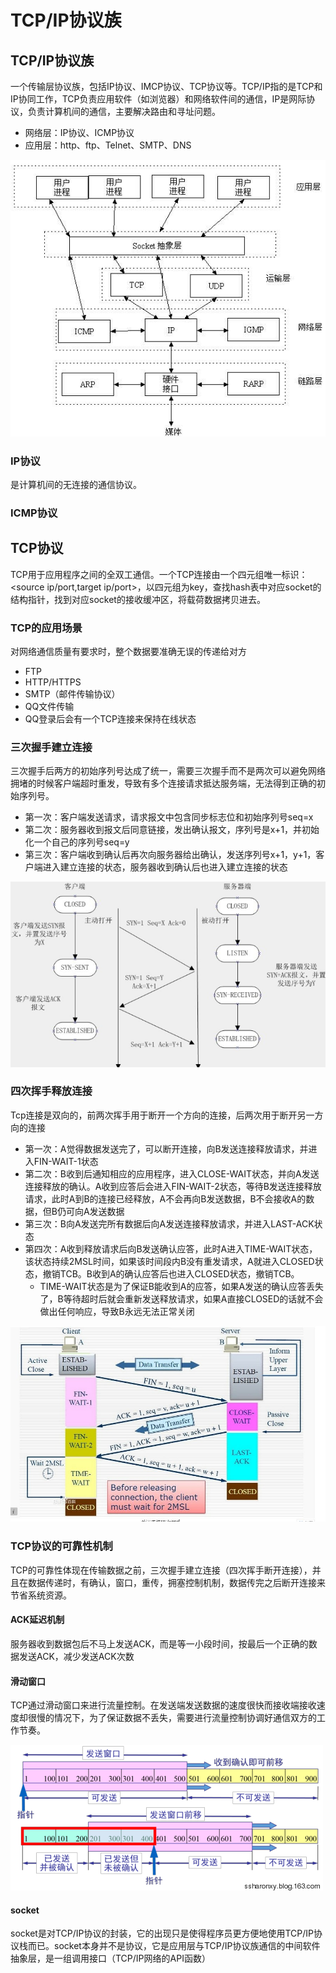 # TCP/IP协议族

## TCP/IP协议族

一个传输层协议族，包括IP协议、IMCP协议、TCP协议等。TCP/IP指的是TCP和IP协同工作，TCP负责应用软件（如浏览器）和网络软件间的通信，IP是网际协议，负责计算机间的通信，主要解决路由和寻址问题。

* 网络层：IP协议、ICMP协议
* 应用层：http、ftp、Telnet、SMTP、DNS

![](../../.gitbook/assets/image%20%2833%29.png)

### IP协议

是计算机间的无连接的通信协议。

### ICMP协议

## TCP协议

TCP用于应用程序之间的全双工通信。一个TCP连接由一个四元组唯一标识：&lt;source ip/port,target ip/port&gt;，以四元组为key，查找hash表中对应socket的结构指针，找到对应socket的接收缓冲区，将载荷数据拷贝进去。

### TCP的应用场景

对网络通信质量有要求时，整个数据要准确无误的传递给对方

* FTP
* HTTP/HTTPS
* SMTP（邮件传输协议）
* QQ文件传输
* QQ登录后会有一个TCP连接来保持在线状态

### 三次握手建立连接

三次握手后两方的初始序列号达成了统一，需要三次握手而不是两次可以避免网络拥堵的时候客户端超时重发，导致有多个连接请求抵达服务端，无法得到正确的初始序列号。

* 第一次：客户端发送请求，请求报文中包含同步标志位和初始序列号seq=x
* 第二次：服务器收到报文后同意链接，发出确认报文，序列号是x+1，并初始化一个自己的序列号seq=y
* 第三次：客户端收到确认后再次向服务器给出确认，发送序列号x+1，y+1，客户端进入建立连接的状态，服务器收到确认后也进入建立连接的状态

![](../../.gitbook/assets/image%20%2810%29.png)

### 四次挥手释放连接

Tcp连接是双向的，前两次挥手用于断开一个方向的连接，后两次用于断开另一方向的连接

* 第一次：A觉得数据发送完了，可以断开连接，向B发送连接释放请求，并进入FIN-WAIT-1状态
* 第二次：B收到后通知相应的应用程序，进入CLOSE-WAIT状态，并向A发送连接释放的确认。A收到应答后会进入FIN-WAIT-2状态，等待B发送连接释放请求，此时A到B的连接已经释放，A不会再向B发送数据，B不会接收A的数据，但B仍可向A发送数据
* 第三次：B向A发送完所有数据后向A发送连接释放请求，并进入LAST-ACK状态
* 第四次：A收到释放请求后向B发送确认应答，此时A进入TIME-WAIT状态，该状态持续2MSL时间，如果该时间段内B没有重发请求，A就进入CLOSED状态，撤销TCB。B收到A的确认应答后也进入CLOSED状态，撤销TCB。
  * TIME-WAIT状态是为了保证B能收到A的应答，如果A发送的确认应答丢失了，B等待超时后就会重新发送释放请求，如果A直接CLOSED的话就不会做出任何响应，导致B永远无法正常关闭

![](../../.gitbook/assets/image%20%2872%29.png)

### TCP协议的可靠性机制

TCP的可靠性体现在传输数据之前，三次握手建立连接（四次挥手断开连接），并且在数据传递时，有确认，窗口，重传，拥塞控制机制，数据传完之后断开连接来节省系统资源。

#### ACK延迟机制

服务器收到数据包后不马上发送ACK，而是等一小段时间，按最后一个正确的数据发送ACK，减少发送ACK次数

#### 滑动窗口

TCP通过滑动窗口来进行流量控制。在发送端发送数据的速度很快而接收端接收速度却很慢的情况下，为了保证数据不丢失，需要进行流量控制协调好通信双方的工作节奏。

![](../../.gitbook/assets/image%20%2876%29.png)

#### socket

socket是对TCP/IP协议的封装，它的出现只是使得程序员更方便地使用TCP/IP协议栈而已。socket本身并不是协议，它是应用层与TCP/IP协议族通信的中间软件抽象层，是一组调用接口（TCP/IP网络的API函数）

#### 

